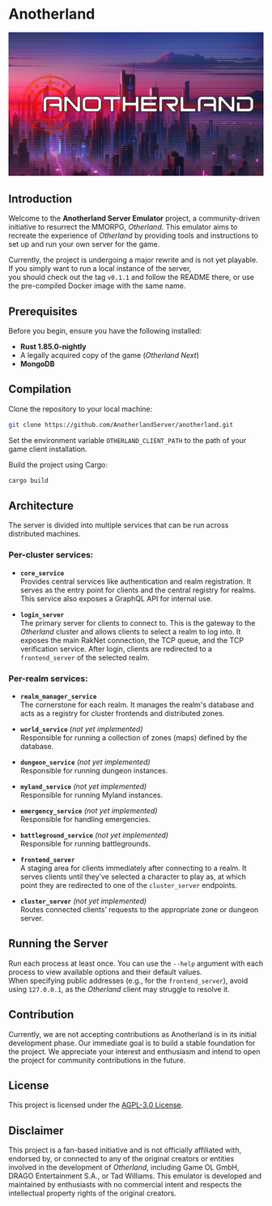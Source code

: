 # Anotherland

![Anotherland Logo](/images/anotherland-logo.jpg)

## Introduction
Welcome to the **Anotherland Server Emulator** project, a community-driven initiative to resurrect the MMORPG, *Otherland*. This emulator aims to recreate the experience of *Otherland* by providing tools and instructions to set up and run your own server for the game.

Currently, the project is undergoing a major rewrite and is not yet playable. If you simply want to run a local instance of the server,  
you should check out the tag `v0.1.1` and follow the README there, or use the pre-compiled Docker image with the same name.

## Prerequisites
Before you begin, ensure you have the following installed:
- **Rust 1.85.0-nightly**
- A legally acquired copy of the game (*Otherland Next*)
- **MongoDB**

## Compilation
Clone the repository to your local machine:
```bash
git clone https://github.com/AnotherlandServer/anotherland.git
```

Set the environment variable `OTHERLAND_CLIENT_PATH` to the path of your game client installation.

Build the project using Cargo:
```bash
cargo build
```

## Architecture
The server is divided into multiple services that can be run across distributed machines.

### Per-cluster services:
- **`core_service`**  
  Provides central services like authentication and realm registration. It serves as the entry point for clients and the central registry for realms. This service also exposes a GraphQL API for internal use.
  
- **`login_server`**  
  The primary server for clients to connect to. This is the gateway to the *Otherland* cluster and allows clients to select a realm to log into. It exposes the main RakNet connection, the TCP queue, and the TCP verification service. After login, clients are redirected to a `frontend_server` of the selected realm.

### Per-realm services:
- **`realm_manager_service`**  
  The cornerstone for each realm. It manages the realm's database and acts as a registry for cluster frontends and distributed zones.
  
- **`world_service`** *(not yet implemented)*  
  Responsible for running a collection of zones (maps) defined by the database.
  
- **`dungeon_service`** *(not yet implemented)*  
  Responsible for running dungeon instances.
  
- **`myland_service`** *(not yet implemented)*  
  Responsible for running Myland instances.
  
- **`emergency_service`** *(not yet implemented)*  
  Responsible for handling emergencies.
  
- **`battleground_service`** *(not yet implemented)*  
  Responsible for running battlegrounds.
  
- **`frontend_server`**  
  A staging area for clients immediately after connecting to a realm. It serves clients until they’ve selected a character to play as, at which point they are redirected to one of the `cluster_server` endpoints.
  
- **`cluster_server`** *(not yet implemented)*  
  Routes connected clients’ requests to the appropriate zone or dungeon server.

## Running the Server
Run each process at least once. You can use the `--help` argument with each process to view available options and their default values.  
When specifying public addresses (e.g., for the `frontend_server`), avoid using `127.0.0.1`, as the *Otherland* client may struggle to resolve it.

## Contribution
Currently, we are not accepting contributions as Anotherland is in its initial development phase. Our immediate goal is to build a stable foundation for the project. We appreciate your interest and enthusiasm and intend to open the project for community contributions in the future.

## License
This project is licensed under the [AGPL-3.0 License](LICENSE).

## Disclaimer
This project is a fan-based initiative and is not officially affiliated with, endorsed by, or connected to any of the original creators or entities involved in the development of *Otherland*, including Game OL GmbH, DRAGO Entertainment S.A., or Tad Williams. This emulator is developed and maintained by enthusiasts with no commercial intent and respects the intellectual property rights of the original creators.
